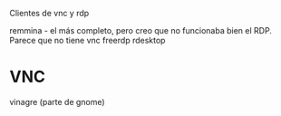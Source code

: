 Clientes de vnc y rdp

remmina - el más completo, pero creo que no funcionaba bien el RDP. Parece que no tiene vnc
freerdp
rdesktop

# VNC
vinagre (parte de gnome)
